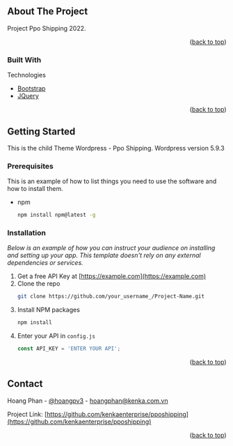 <div id="top"></div>

<!-- ABOUT THE PROJECT -->
## About The Project

Project Ppo Shipping 2022.

<p align="right">(<a href="#top">back to top</a>)</p>


### Built With

Technologies

* [Bootstrap](https://getbootstrap.com)
* [JQuery](https://jquery.com)

<p align="right">(<a href="#top">back to top</a>)</p>


<!-- GETTING STARTED -->
## Getting Started

This is the child Theme Wordpress - Ppo Shipping.
Wordpress version 5.9.3

### Prerequisites

This is an example of how to list things you need to use the software and how to install them.
* npm
  ```sh
  npm install npm@latest -g
  ```

### Installation

_Below is an example of how you can instruct your audience on installing and setting up your app. This template doesn't rely on any external dependencies or services._

1. Get a free API Key at [https://example.com](https://example.com)
2. Clone the repo
   ```sh
   git clone https://github.com/your_username_/Project-Name.git
   ```
3. Install NPM packages
   ```sh
   npm install
   ```
4. Enter your API in `config.js`
   ```js
   const API_KEY = 'ENTER YOUR API';
   ```

<p align="right">(<a href="#top">back to top</a>)</p>

<!-- CONTACT -->
## Contact

Hoang Phan - [@hoangpv3](https://twitter.com/hoangpv3) - hoangphan@kenka.com.vn

Project Link: [https://github.com/kenkaenterprise/pposhipping](https://github.com/kenkaenterprise/pposhipping)

<p align="right">(<a href="#top">back to top</a>)</p>
